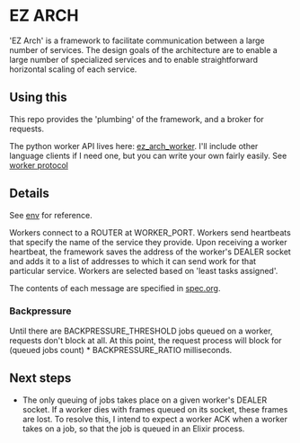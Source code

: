 # EZ ARCH
'EZ Arch' is a framework to facilitate communication between a large number of services.
The design goals of the architecture are to enable a large number of specialized services
and to enable straightforward horizontal scaling of each service.

<!-- ## Why is this useful? -->

## Using this
This repo provides the 'plumbing' of the framework, and a broker for requests.
<!-- For a demo, see [docker-compose.yaml](https://github.com/tengelisconsulting/ez_arch/blob/master/docker-compose.yaml). -->

The python worker API lives here: [ez_arch_worker](https://github.com/tengelisconsulting/ez_arch_worker).
I'll include other language clients if I need one, but you can write your own fairly easily.
See [worker protocol](https://github.com/tengelisconsulting/ez_arch/blob/master/worker_protocol.md)


## Details
See [env](https://github.com/tengelisconsulting/ez_arch/blob/master/env) for reference.

Workers connect to a ROUTER at WORKER_PORT.
Workers send heartbeats that specify the name of the service they provide.
Upon receiving a worker heartbeat, the framework saves the address of the worker's DEALER socket and adds it to a list of addresses to which it can
send work for that particular service.  Workers are selected based on 'least tasks assigned'.

The contents of each message are specified in [spec.org](https://raw.githubusercontent.com/tengelisconsulting/ez_arch/master/spec.org).

### Backpressure
Until there are BACKPRESSURE_THRESHOLD jobs queued on a worker, requests don't block at all.
At this point, the request process will block for (queued jobs count) * BACKPRESSURE_RATIO milliseconds.


## Next steps
- The only queuing of jobs takes place on a given worker's DEALER socket.
If a worker dies with frames queued on its socket, these frames are lost.
To resolve this, I intend to expect a worker ACK when a worker takes on a job, so that the job is queued in an Elixir process.
